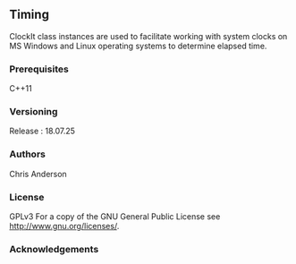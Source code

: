 ## Timing
ClockIt class instances are used to facilitate working with system clocks on MS Windows and Linux operating systems to determine elapsed time.
### Prerequisites
C++11
### Versioning
Release : 18.07.25
### Authors
Chris Anderson
### License
GPLv3  For a copy of the GNU General Public License see <http://www.gnu.org/licenses/>.
### Acknowledgements













